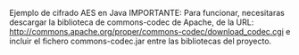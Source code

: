 Ejemplo de cifrado AES en Java
IMPORTANTE: Para funcionar, necesitaras descargar la biblioteca de commons-codec de Apache, de la URL:
 http://commons.apache.org/proper/commons-codec/download_codec.cgi
e incluir el fichero commons-codec.jar entre las bibliotecas del proyecto.
